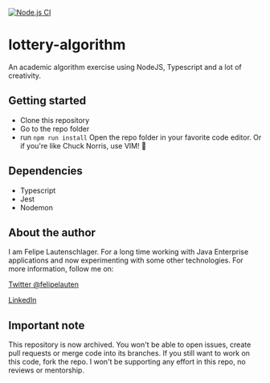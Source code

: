 [![Node.js CI](https://github.com/felipelauten/lottery-algorithm/actions/workflows/node.js.yml/badge.svg)](https://github.com/felipelauten/lottery-algorithm/actions/workflows/node.js.yml)

# lottery-algorithm
An academic algorithm exercise using NodeJS, Typescript and a lot of creativity.

## Getting started
- Clone this repository
- Go to the repo folder
- run `npm run install`
Open the repo folder in your favorite code editor. Or if you're like Chuck Norris, use VIM! :eyes:

## Dependencies
- Typescript
- Jest
- Nodemon

## About the author
I am Felipe Lautenschlager. For a long time working with Java Enterprise applications and now experimenting with some other technologies.
For more information, follow me on:

[Twitter @felipelauten](https://twitter.com/felipelauten)

[LinkedIn](https://linkedin.com/in/felipelauten)

## Important note
This repository is now archived. You won't be able to open issues, create pull requests or merge code into its branches.
If you still want to work on this code, fork the repo.
I won't be supporting any effort in this repo, no reviews or mentorship.
